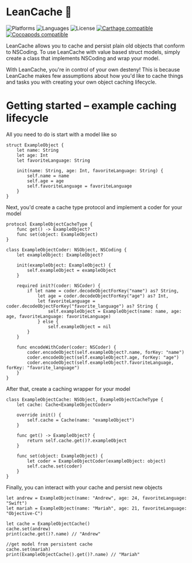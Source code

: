 # LeanCache 💁

![Platforms](https://img.shields.io/badge/platforms-ios-lightgrey.svg)
![Languages](https://img.shields.io/badge/languages-swift%202.3-orange.svg)
![License](https://img.shields.io/badge/license-MIT%2FApache-blue.svg)
[![Carthage compatible](https://img.shields.io/badge/Carthage-compatible-4BC51D.svg?style=flat)][Carthage]
[![Cocoapods compatible](https://img.shields.io/badge/Cocoapods-compatable-red.svg
)][Cocoapods]

[Carthage]: https://github.com/carthage/carthage
[Cocoapods]: https://cocoapods.org

LeanCache allows you to cache and persist plain old objects that conform to NSCoding. To use LeanCache with value based struct models, simply create a class that implements NSCoding and wrap your model.

With LeanCache, you're in control of your own desteny! This is because LeanCache makes few assumptions about how you'd like to cache things and tasks you with creating your own object caching lifecycle.


# Getting started – example caching lifecycle

All you need to do is start with a model like so

```
struct ExampleObject {
    let name: String
    let age: Int
    let favoriteLanguage: String

    init(name: String, age: Int, favoriteLanguage: String) {
        self.name = name
        self.age = age
        self.favoriteLanguage = favoriteLanguage
    }
}
```

Next, you'd create a cache type protocol and implement a coder for your model

```
protocol ExampleObjectCacheType {
    func get() -> ExampleObject?
    func set(object: ExampleObject)
}
```

```
class ExampleObjectCoder: NSObject, NSCoding {
    let exampleObject: ExampleObject?

    init(exampleObject: ExampleObject) {
        self.exampleObject = exampleObject
    }

    required init?(coder: NSCoder) {
        if let name = coder.decodeObjectForKey("name") as? String,
            let age = coder.decodeObjectForKey("age") as? Int,
            let favoriteLanguage = coder.decodeObjectForKey("favorite_language") as? String {
                self.exampleObject = ExampleObject(name: name, age: age, favoriteLanguage: favoriteLanguage)
            } else {
                self.exampleObject = nil
        }
    }

    func encodeWithCoder(coder: NSCoder) {
        coder.encodeObject(self.exampleObject?.name, forKey: "name")
        coder.encodeObject(self.exampleObject?.age, forKey: "age")
        coder.encodeObject(self.exampleObject?.favoriteLanguage, forKey: "favorite_language")
    }
}
```

After that, create a caching wrapper for your model

```
class ExampleObjectCache: NSObject, ExampleObjectCacheType {
    let cache: Cache<ExampleObjectCoder>

    override init() {
        self.cache = Cache(name: "exampleObject")
    }

    func get() -> ExampleObject? {
        return self.cache.get()?.exampleObject
    }

    func set(object: ExampleObject) {
        let coder = ExampleObjectCoder(exampleObject: object)
        self.cache.set(coder)
    }
}
```

Finally, you can interact with your cache and persist new objects

```
let andrew = ExampleObject(name: "Andrew", age: 24, favoriteLanguage: "Swift")
let mariah = ExampleObject(name: "Mariah", age: 21, favoriteLanguage: "Objective-C")

let cache = ExampleObjectCache()
cache.set(andrew)
print(cache.get()?.name) // "Andrew"

//get model from persistent cache
cache.set(mariah)
print(ExampleObjectCache().get()?.name) // "Mariah"

```
